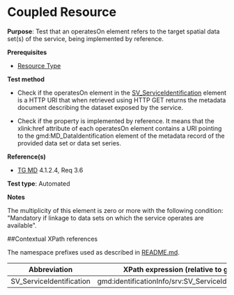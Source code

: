 # Coupled Resource

**Purpose**: Test that an operatesOn element refers to the target spatial data set(s) of the service, being implemented by reference.

**Prerequisites**

* [Resource Type](./resource-type.md)

**Test method**

* Check if the operatesOn element in the [SV_ServiceIdentification](#SV_ServiceIdentification) element is a HTTP URI that when retrieved using HTTP GET returns the metadata document describing the dataset exposed by the service.

* Check if the property is implemented by reference. It means that the xlink:href attribute of each operatesOn element contains a URI pointing to the gmd:MD_DataIdentification element of the metadata record of the provided data set or data set series.

**Reference(s)**	 

* [TG MD](./README.md#ref_TG_MD) 4.1.2.4, Req 3.6

**Test type**: Automated

**Notes**

The multiplicity of this element is zero or more with the following condition: "Mandatory if linkage to data sets on which the service operates are available".

##Contextual XPath references

The namespace prefixes used as described in [README.md](http://inspire.ec.europa.eu/id/ats/metadata/2.0/sds/README#namespaces).

Abbreviation                                   |  XPath expression (relative to gmd:MD_Metadata)
-----------------------------------------------| -------------------------------------------------------------------------
<a name="SV_ServiceIdentification"></a> SV_ServiceIdentification   | gmd:identificationInfo/srv:SV_ServiceIdentification/srv:operatesOn
